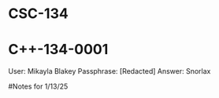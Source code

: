 # CSC-134


# C++-134-0001
User: Mikayla Blakey
Passphrase: [Redacted]
Answer: Snorlax

#Notes for 1/13/25
